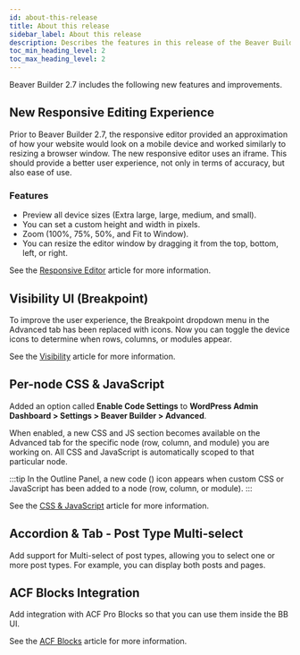 ```yaml
---
id: about-this-release
title: About this release
sidebar_label: About this release
description: Describes the features in this release of the Beaver Builder plugin.
toc_min_heading_level: 2
toc_max_heading_level: 2
---
```


Beaver Builder 2.7 includes the following new features and improvements.

## New Responsive Editing Experience

Prior to Beaver Builder 2.7, the responsive editor provided an approximation of how your website would look on a mobile device and worked similarly to resizing a browser window. The new responsive editor uses an iframe. This should provide a better user experience, not only in terms of accuracy, but also ease of use.

### Features

* Preview all device sizes (Extra large, large, medium, and small).
* You can set a custom height and width in pixels.
* Zoom (100%, 75%, 50%, and Fit to Window).
* You can resize the editor window by dragging it from the top, bottom, left, or right.

See the [Responsive Editor](/beaver-builder/responsive-design/editor.md) article for more information.

## Visibility UI (Breakpoint)

To improve the user experience, the Breakpoint dropdown menu in the Advanced tab has been replaced with icons. Now you can toggle the device icons to determine when rows, columns, or modules appear.

See the [Visibility](/beaver-builder/layouts/beaver-builder/layouts/advanced-tab/visibility.md) article for more information.

## Per-node CSS & JavaScript

Added an option called **Enable Code Settings** to **WordPress Admin Dashboard > Settings > Beaver Builder > Advanced**.

When enabled, a new CSS and JS section becomes available on the Advanced tab for the specific node (row, column, and module) you are working on. All CSS and JavaScript is automatically scoped to that particular node.

:::tip
In the Outline Panel, a new code (<i className="fa-solid fa-code"></i>) icon appears when custom CSS or JavaScript has been added to a node (row, column, or module).
:::

See the [CSS & JavaScript](/beaver-builder/layouts/advanced-tab/css-js.md) article for more information.

## Accordion & Tab - Post Type Multi-select

Add support for Multi-select of post types, allowing you to select one or more post types. For example, you can display both posts and pages.

## ACF Blocks Integration

Add integration with ACF Pro Blocks so that you can use them inside the BB UI.

See the [ACF Blocks](/beaver-builder/developer/acf-blocks.md) article for more information.
